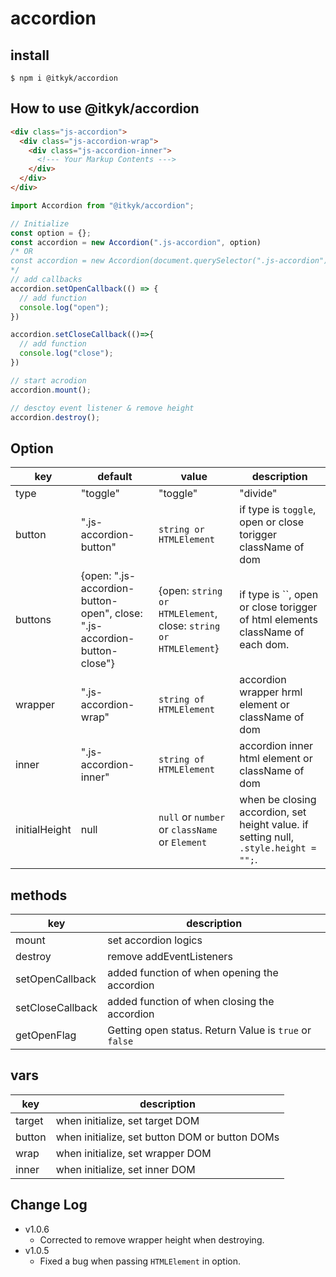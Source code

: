 # accordion  
  
## install
```shell
$ npm i @itkyk/accordion
```

## How to use @itkyk/accordion
```html
<div class="js-accordion">
  <div class="js-accordion-wrap">
    <div class="js-accordion-inner">
      <!--- Your Markup Contents --->
    </div>
  </div>
</div>
```

```typescript
import Accordion from "@itkyk/accordion";

// Initialize
const option = {};
const accordion = new Accordion(".js-accordion", option)
/* OR
const accordion = new Accordion(document.querySelector(".js-accordion"), option)
*/
// add callbacks
accordion.setOpenCallback(() => {
  // add function
  console.log("open");
})

accordion.setCloseCallback(()=>{
  // add function
  console.log("close");
})

// start acrodion
accordion.mount();

// desctoy event listener & remove height
accordion.destroy();
```

## Option
| key | default  | value |description |
|------|-----------|---------|---------------|
| type | "toggle" | "toggle" | "divide" | select button type. |
| button |".js-accordion-button" | `string or HTMLElement` | if type is `toggle`,  open or close torigger className of dom |
| buttons |{open: ".js-accordion-button-open", close: ".js-accordion-button-close"} | {open: `string or HTMLElement`, close: `string or HTMLElement`} | if type is ``,  open or close torigger of html elements className of each dom.  |
| wrapper | ".js-accordion-wrap" | `string of HTMLElement` | accordion wrapper hrml element or className of dom |
| inner | ".js-accordion-inner" | `string of HTMLElement` |  accordion inner html element or className of dom |
| initialHeight | null | `null` or `number` or `className` or `Element` | when be closing accordion, set height value. if setting null, `.style.height = "";`. |

## methods
| key | description |
|------|-----------|
| mount | set accordion logics | 
| destroy | remove addEventListeners | 
| setOpenCallback | added function of when opening the accordion |
| setCloseCallback | added function of when closing the accordion | 
| getOpenFlag | Getting open status. Return Value is `true` or `false` |

## vars
| key | description |
|------|-----------|
| target | when initialize, set target DOM | 
| button | when initialize, set button DOM or button DOMs | 
| wrap | when initialize, set wrapper DOM |
| inner | when initialize, set inner DOM | 


## Change Log
- v1.0.6
    -  Corrected to remove wrapper height when destroying.
- v1.0.5
  -  Fixed a bug when passing `HTMLElement` in option.
